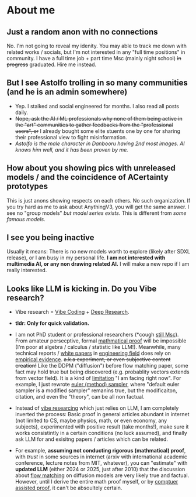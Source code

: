 # About me #

## Just a random anon with no connections ##

No. I'm not going to reveal my idenity. You may able to track me down with related works / socials, but I'm not interested in any "full time positions" in community. I have a full time job + part time Msc (mainly night school) ~~in progress~~ graduated. Hire me instead.

## But I see Astolfo trolling in so many communities (and he is an admin somewhere) ##

- Yep. I stalked and social engineered for months. I also read all posts daily. 
- ~~Nope, ask the AI / ML professionals why none of them being active in the "art" communities to gather feedbacks from the "professional users", or~~ I already bought some elite stuents one by one for sharing their professional view to fight misinformation.
- *Astolfo is the male character in Danbooru having 2nd most images. AI knows him well, and it has been proven by me.*

## How about you showing pics with unreleased models / and the coincidence of ACertainty prototypes ##

This is just anons showing respects on each others. No such organization. If you try hard as me to ask about AnythingV3, you will get the same answer. I see no "group models" *but model series exists*. This is different from *some famous models*.

## I see you being inactive ##

Usually it means: There is no new models worth to explore (likely after SDXL release), or I am busy in my personal life. **I am not interested with multimedia AI, or any non drawing related AI.** I will make a new repo if I am really interested.

## Looks like LLM is kicking in. Do you Vibe research? ##

- Vibe research = [Vibe Coding](https://en.wikipedia.org/wiki/Vibe_coding) + [Deep Research](https://en.wikipedia.org/wiki/Deep_Research).

- **tldr: Only for quick validation.**

- I am not PhD student or professional researchers (*cough [still Msc](../ch00/about_me.md)). From amateur persecptive, formal [mathmatical proof](https://en.wikipedia.org/wiki/Mathematical_proof) will be impossible (I'm poor at algebra / calculus / statistic like LLM!). Meanwhile, many technical reports / [white papers](https://en.wikipedia.org/wiki/White_paper) in [engineering field](https://engineering.ubc.ca/spotlight/why-engineering/engineering-or-science-whats-best-path-for-you) does rely on [empirical evidence](https://en.wikipedia.org/wiki/Empirical_evidence). ~~a.k.a experiment, or even subjective content creation!~~ Like the DDPM ("diffusion") before flow matching paper, some fact may hold true but being discovered (e.g. probablity vectors extends from vector field). It is a kind of [limitation](https://blog.wordvice.com/how-to-present-study-limitations-and-alternatives/) "I am facing right now". For example, I just rewrote [euler (method) sampler](./k_euler.md), where "default euler sampler is a modified sampler" remanins true, but the modificaiton, citation, and even the "theory", can be all non factual.

- Instead of [vibe researcing](http://en.wikipedia.org/wiki/Vibe_coding) which just relies on LLM, I am completely inverted the process: Basic proof in general articles abundant in internet (not limited to CS, maybe physics, math, or even economy, any subjects), experimented with positive result (take months!), make sure it works consistintly in a certain conditions (no luck assumed), and finally ask LLM for and exisitng papers / articles which can be related.

- For example, **assuming not conducting rigorous (mathmatical) proof**, with *trust* in some sources in internet (arxiv with international academic conference, lecture notes from MIT, whatever), you can "estimate" with **updated LLM** (either 2024 or 2025, just after 2010) that the discussion about [flow matching](./flowmatching.md) on diffusion models are very likely true and factual. However, until I derive the entire math proof myself, or by [comptuer assisted proof](https://en.wikipedia.org/wiki/Computer-assisted_proof), it can't be absoultely certain.
